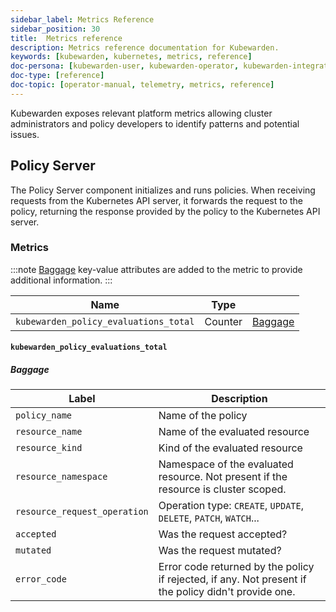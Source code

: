 ```yaml
---
sidebar_label: Metrics Reference
sidebar_position: 30
title:  Metrics reference
description: Metrics reference documentation for Kubewarden.
keywords: [kubewarden, kubernetes, metrics, reference]
doc-persona: [kubewarden-user, kubewarden-operator, kubewarden-integrator]
doc-type: [reference]
doc-topic: [operator-manual, telemetry, metrics, reference]
---
```


<head>
  <link rel="canonical" href="https://docs.kubewarden.io/reference/metrics-reference"/>
</head>

Kubewarden exposes relevant platform metrics allowing cluster administrators and
policy developers to identify patterns and potential issues.

## Policy Server

The Policy Server component initializes and runs policies.
When receiving requests from the Kubernetes API server,
it forwards the request to the policy,
returning the response provided by the policy to the Kubernetes API server.

### Metrics

:::note
[Baggage](https://opentelemetry.io/docs/concepts/signals/baggage/)
key-value attributes are added to the metric to provide additional information.
:::

Name | Type | |
--- | --- | --- |
`kubewarden_policy_evaluations_total` | Counter | [Baggage](#kubewarden_policy_evaluations_total) |

#### `kubewarden_policy_evaluations_total`

##### Baggage

Label | Description |
--- | --- |
`policy_name` | Name of the policy |
`resource_name` | Name of the evaluated resource |
`resource_kind` | Kind of the evaluated resource |
`resource_namespace` | Namespace of the evaluated resource. Not present if the resource is cluster scoped. |
`resource_request_operation` | Operation type: `CREATE`, `UPDATE`, `DELETE`, `PATCH`, `WATCH`... |
`accepted` | Was the request accepted? |
`mutated` | Was the request mutated? |
`error_code` | Error code returned by the policy if rejected, if any. Not present if the policy didn't provide one. |
